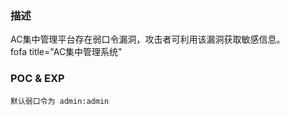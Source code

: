### 描述
AC集中管理平台存在弱口令漏洞，攻击者可利用该漏洞获取敏感信息。  
fofa title="AC集中管理系统"

### POC & EXP
```
默认弱口令为 admin:admin
```
